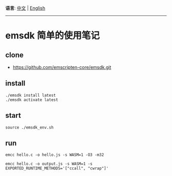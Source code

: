**语言**: [中文](#) | [English](README.en.md)

---

# emsdk 简单的使用笔记

## clone

- https://github.com/emscripten-core/emsdk.git

## install

```shell
./emsdk install latest
./emsdk activate latest
```

## start

```shell
source ./emsdk_env.sh
```

## run

```shell
emcc hello.c -o hello.js -s WASM=1 -O3 -m32
```

```shell
emcc hello.c -o output.js -s WASM=1 -s EXPORTED_RUNTIME_METHODS='["ccall", "cwrap"]'
```
